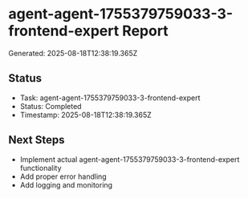 # agent-agent-1755379759033-3-frontend-expert Report

Generated: 2025-08-18T12:38:19.365Z

## Status
- Task: agent-agent-1755379759033-3-frontend-expert
- Status: Completed
- Timestamp: 2025-08-18T12:38:19.365Z

## Next Steps
- Implement actual agent-agent-1755379759033-3-frontend-expert functionality
- Add proper error handling
- Add logging and monitoring
